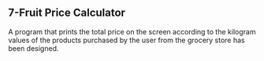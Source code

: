 ## 7-Fruit Price Calculator

A program that prints the total price on the screen according to the kilogram values of the products purchased by the user from the grocery store has been designed. 
